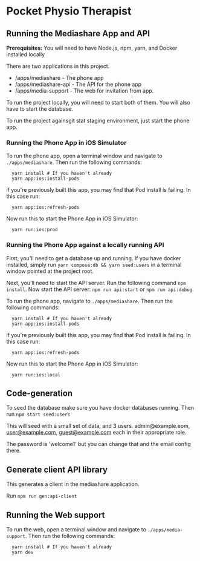 # Pocket Physio Therapist

## Running the Mediashare App and API

**Prerequisites:**
You will need to have Node.js, npm, yarn, and Docker installed locally

There are two applications in this project.

- /apps/mediashare - The phone app
- /apps/mediashare-api - The API for the phone app
- /apps/media-support - The web for invitation from app.

To run the project locally, you will need to start both of them. You will also have to start the database.

To run the project againsgit stat staging environment, just start the phone app.

### Running the Phone App in iOS Simulator

To run the phone app, open a terminal window and navigate to `./apps/mediashare`.
Then run the following commands:

```shell
  yarn install # If you haven't already
  yarn app:ios:install-pods
```

if you're previously built this app, you may find that Pod install is failing. In this case run:

```shell
  yarn app:ios:refresh-pods
```

Now run this to start the Phone App in iOS Simulator:

```shell
  yarn run:ios:prod
```

### Running the Phone App against a locally running API

First, you'll need to get a database up and running. If you have docker installed, simply run `yarn compose:db && yarn seed:users` in a terminal window pointed at the project root.

Next, you'll need to start the API server. Run the following command `npm install`.
Now start the API server: `npm run api:start` or `npm run api:debug`.

To run the phone app, navigate to `./apps/mediashare`.
Then run the following commands:

```shell
  yarn install # If you haven't already
  yarn app:ios:install-pods
```

if you're previously built this app, you may find that Pod install is failing. In this case run:

```shell
  yarn app:ios:refresh-pods
```

Now run this to start the Phone App in iOS Simulator:

```shell
  yarn run:ios:local
```

## Code-generation

To seed the database make sure you have docker databases running. Then run `npm start seed:users`

This will seed with a small set of data, and 3 users. admin@example.~~c~~om, user@example.com, guest@example.com each in their appropriate role.

The password is 'welcome1' but you can change that and the email config there.

## Generate client API library

This generates a client in the mediashare application.

Run `npm run gen:api-client`

## Running the Web support

To run the web, open a terminal window and navigate to `./apps/media-support`.
Then run the following commands:

```shell
  yarn install # If you haven't already
  yarn dev
```
